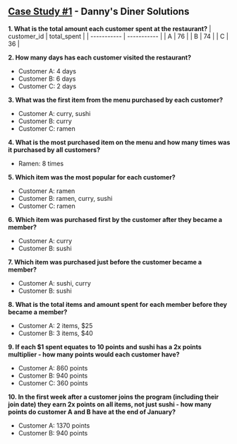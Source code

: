 ## [Case Study #1](https://8weeksqlchallenge.com/case-study-1/) - Danny's Diner Solutions

**1. What is the total amount each customer spent at the restaurant?**
| customer_id | total_spent |
| ----------- | ----------- |
| A           | 76          |
| B           | 74          |
| C           | 36          |

**2. How many days has each customer visited the restaurant?**
- Customer A: 4 days
- Customer B: 6 days
- Customer C: 2 days

**3. What was the first item from the menu purchased by each customer?**
- Customer A: curry, sushi
- Customer B: curry
- Customer C: ramen

**4. What is the most purchased item on the menu and how many times was it purchased by all customers?**
- Ramen: 8 times

**5. Which item was the most popular for each customer?**
- Customer A: ramen
- Customer B: ramen, curry, sushi
- Customer C: ramen

**6. Which item was purchased first by the customer after they became a member?**
- Customer A: curry
- Customer B: sushi

**7. Which item was purchased just before the customer became a member?**
- Customer A: sushi, curry
- Customer B: sushi

**8. What is the total items and amount spent for each member before they became a member?**
- Customer A: 2 items, $25
- Customer B: 3 items, $40

**9.  If each $1 spent equates to 10 points and sushi has a 2x points multiplier - how many points would each customer have?**
- Customer A: 860 points
- Customer B: 940 points
- Customer C: 360 points

**10. In the first week after a customer joins the program (including their join date) they earn 2x points on all items, not just sushi - how many points do customer A and B have at the end of January?**
- Customer A: 1370 points
- Customer B: 940 points
